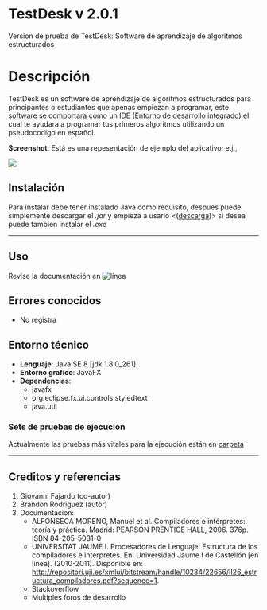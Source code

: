 # TestDesk v 2.0.1
Version de prueba de TestDesk: Software de aprendizaje de algoritmos estructurados

# Descripción

TestDesk es un software de aprendizaje de algoritmos estructurados para principantes
o estudiantes que apenas empiezan a programar, este software se comportara como un IDE (Entorno de desarrollo integrado) el cual te ayudara a programar tus primeros algoritmos utilizando un pseudocodigo en español. 


**Screenshot**: Está es una repesentación de ejemplo del aplicativo; e.j.,

![](https://64.media.tumblr.com/53ca0f6f0419506226b5e1b4b8135cd0/d1130cd7866bb319-77/s2048x3072/290faa4f938c47b667f0a80a49400d4ac4a70ea3.png)

## Instalación

Para instalar debe tener instalado Java como requisito, despues puede simplemente descargar el *.jar* y empieza a usarlo <([descarga](https://www.google.com/))> si desea puede tambien instalar el *.exe*

----
## Uso

Revise la documentación en ![línea](https://brandonrodriguezc.github.io/testdesk-documentacion/)

## Errores conocidos

- No registra

## Entorno técnico
  - **Lenguaje**: Java SE 8 [jdk 1.8.0_261].
  - **Entorno grafico**:  JavaFX
  - **Dependencias**:
    * javafx
    * org.eclipse.fx.ui.controls.styledtext
    * java.util

### Sets de pruebas de ejecución
Actualmente las pruebas más vitales para la ejecución están en [carpeta](https://github.com/BrandonRodriguezC/TestDesk/Pruebas)

----

## Creditos y referencias 

1. Giovanni Fajardo (co-autor)
2. Brandon Rodriguez (autor)
3. Documentacion:
    - ALFONSECA MORENO, Manuel et al. Compiladores e intérpretes: teoría y práctica. Madrid: PEARSON PRENTICE HALL, 2006. 376p. ISBN 84-205-5031-0
    - UNIVERSITAT JAUME I. Procesadores de Lenguaje: Estructura de los compiladores e interpretes. En: Universidad Jaume I de Castellón [en línea]. (2010-2011). Disponible en: <http://repositori.uji.es/xmlui/bitstream/handle/10234/22656/II26_estructura_compiladores.pdf?sequence=1>.
    - Stackoverflow 
    - Multiples foros de desarrollo